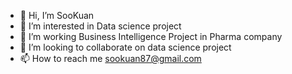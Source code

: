 - 👋 Hi, I’m SooKuan
- 👀 I’m interested in Data science project
- 🌱 I’m working Business Intelligence Project in Pharma company
- 💞️ I’m looking to collaborate on data science project
- 📫 How to reach me sookuan87@gmail.com

<!---
sookuan/sookuan is a ✨ special ✨ repository because its `README.md` (this file) appears on your GitHub profile.
You can click the Preview link to take a look at your changes.
--->
